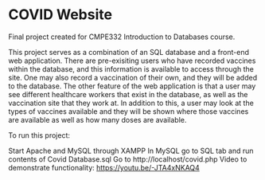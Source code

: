 # COVID Website
Final project created for CMPE332 Introduction to Databases course.

This project serves as a combination of an SQL database and a front-end web application. There are pre-exisiting users who have recorded vaccines within the database,
and this information is available to access through the site. One may also record a vaccination of their own, and they will be added to the database. The other feature 
of the web application is that a user may see different healthcare workers that exist in the database, as well as the vaccination site that they work at. In addition to
this, a user may look at the types of vaccines available and they will be shown where those vaccines are available as well as how many doses are available. 

To run this project:

Start Apache and MySQL through XAMPP
In MySQL go to SQL tab and run contents of Covid Database.sql
Go to http://localhost/covid.php
Video to demonstrate functionality: https://youtu.be/-JTA4xNKAQ4
